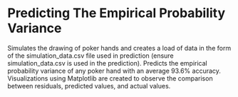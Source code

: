 # Predicting The Empirical Probability Variance
Simulates the drawing of poker hands and creates a load of data in the form of the simulation_data.csv file used in prediction (ensure simulation_data.csv is used in the prediction).
Predicts the empirical probability variance of any poker hand with an average 93.6% accuracy.
Visualizations using Matplotlib are created to observe the comparison between residuals, predicted values, and actual values.

 
